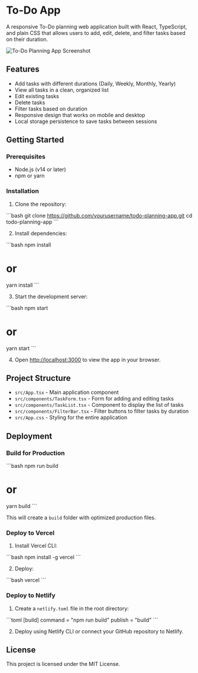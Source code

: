 # To-Do  App

A responsive To-Do planning web application built with React, TypeScript, and plain CSS that allows users to add, edit, delete, and filter tasks based on their duration.

![To-Do Planning App Screenshot](https://hebbkx1anhila5yf.public.blob.vercel-storage.com/image-o70dka2FbqE7Q9y5wMPpnOllB4ODSP.png)

## Features

- Add tasks with different durations (Daily, Weekly, Monthly, Yearly)
- View all tasks in a clean, organized list
- Edit existing tasks
- Delete tasks
- Filter tasks based on duration
- Responsive design that works on mobile and desktop
- Local storage persistence to save tasks between sessions

## Getting Started

### Prerequisites

- Node.js (v14 or later)
- npm or yarn

### Installation

1. Clone the repository:

\`\`\`bash
git clone https://github.com/yourusername/todo-planning-app.git
cd todo-planning-app
\`\`\`

2. Install dependencies:

\`\`\`bash
npm install
# or
yarn install
\`\`\`

3. Start the development server:

\`\`\`bash
npm start
# or
yarn start
\`\`\`

4. Open [http://localhost:3000](http://localhost:3000) to view the app in your browser.

## Project Structure

- `src/App.tsx` - Main application component
- `src/components/TaskForm.tsx` - Form for adding and editing tasks
- `src/components/TaskList.tsx` - Component to display the list of tasks
- `src/components/FilterBar.tsx` - Filter buttons to filter tasks by duration
- `src/App.css` - Styling for the entire application

## Deployment

### Build for Production

\`\`\`bash
npm run build
# or
yarn build
\`\`\`

This will create a `build` folder with optimized production files.

### Deploy to Vercel

1. Install Vercel CLI:

\`\`\`bash
npm install -g vercel
\`\`\`

2. Deploy:

\`\`\`bash
vercel
\`\`\`

### Deploy to Netlify

1. Create a `netlify.toml` file in the root directory:

\`\`\`toml
[build]
  command = "npm run build"
  publish = "build"
\`\`\`

2. Deploy using Netlify CLI or connect your GitHub repository to Netlify.

## License

This project is licensed under the MIT License.
